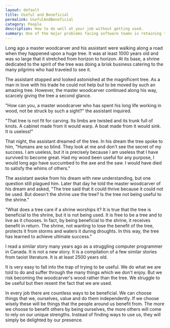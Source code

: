 ```yaml
---
layout: default
title: Useful and Beneficial
permalink: UsefulAndBeneficial
category: People
description: How to do well at your job without getting used.
summary: One of the major problems facing software teams is retaining talent. A familiar refrain is, "If I'm going to put up with this, I'll need more money."  Even as developers' salaries increase, their satisfaction in their jobs doesn't seem to.  This story from taoist literature shed some surprising light on the problem for me.
---
```

Long ago a master woodcarver and his assistant were walking along a
road when they happened upon a huge tree.  It was at least 1000 years
old and was so large that it stretched from horizon to horizon.  At
its base, a shrine dedicated to the spirit of the tree was doing a
brisk business catering to the many pilgrims who had traveled to see
it.

The assistant stopped and looked astonished at the magnificent tree.
As a man in love with his trade he could not help but to be moved by
such an amazing tree.  However, the master woodcarver continued along
his way, scarcely giving the tree a second glance.

"How can you, a master woodcarver who has spent his long life working
in wood, not be struck by such a sight?" the assistant inquired.

"That tree is not fit for carving.  Its limbs are twisted and its
trunk full of knots.  A cabinet made from it would warp.  A boat made
from it would sink.  It is useless!"

That night, the assistant dreamed of the tree.  In his dream the tree
spoke to him, "Humans are so blind.  They look at me and don't see the
secret of my success.  I am useless, but it is precisely because I am
useless that I have survived to become great.  Had my wood been useful
for any purpose, I would long ago have succumbed to the axe and the
saw.  I would have died to satisfy the whims of others."

The assistant awoke from his dream with new understanding, but one
question still plagued him.  Later that day he told the master
woodcarver of his dream and asked, "The tree said that it could thrive
because it could not be used.  But doesn't the shrine use the tree?
Is the tree not being useful to the shrine."

"What does a tree care if a shrine worships it?  It is true that the
tree is beneficial to the shrine, but it is not being used.  It is
free to be a tree and to live as it chooses.  In fact, by being
beneficial to the shrine, it receives benefit in return.  The shrine,
not wanting to lose the benefit of the tree, protects it from storms
and waters it during droughts.  In this way, the tree has learned to
achieve ultimate success."

I read a similar story many years ago as a struggling computer
programmer in Canada.  It is not a new story. It is a compilation of a
few similar stories from taoist literature.  It is at least 2500 years
old.

It is very easy to fall into the trap of trying to be useful.  We do
what we are told to do and suffer through the many things which we
don't enjoy.  But we risk becoming the woodcarver's wood rather than
the tree.  We struggle to be useful but then resent the fact that we
are used.

In every job there are countless ways to be beneficial.  We can choose
things that we, ourselves, value and do them independently.  If we
choose wisely these will be things that the people around us benefit
from.  The more we choose to benefit others by being
ourselves, the more others will come to rely on our unique strengths.  Instead
of finding ways to use us, they will simply be delighted by our
presence. 
